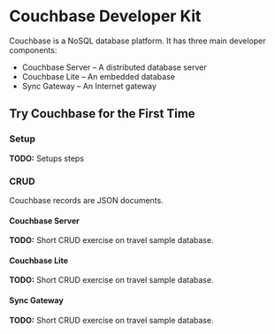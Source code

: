 # Couchbase Developer Kit

Couchbase is a NoSQL database platform. It has three main developer components:

* Couchbase Server – A distributed database server
* Couchbase Lite – An embedded database
* Sync Gateway – An Internet gateway

## Try Couchbase for the First Time

### Setup

**TODO:** Setups steps

### CRUD

Couchbase records are JSON documents.

#### Couchbase Server

**TODO:** Short CRUD exercise on travel sample database.

#### Couchbase Lite

**TODO:** Short CRUD exercise on travel sample database.

#### Sync Gateway

**TODO:** Short CRUD exercise on travel sample database.
